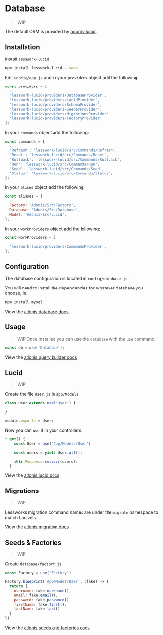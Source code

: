 # Database
> WIP

The default ORM is provided by [adonis-lucid](http://adonisjs.com/docs/3.2/lucid).


## Installation
Install `lesswork-lucid`
```bash 
npm install lesswork-lucid --save
```

Edit `config/app.js` and in your `providers` object add the following:
```js 
const providers = [
  ...
  'lesswork-lucid/providers/DatabaseProvider',
  'lesswork-lucid/providers/LucidProvider',
  'lesswork-lucid/providers/SchemaProvider',
  'lesswork-lucid/providers/SeederProvider',
  'lesswork-lucid/providers/MigrationsProvider',
  'lesswork-lucid/providers/FactoryProvider'
];
```


In your `commands` object add the following:
```js
const commands = {
  ...
  'Refresh': 'lesswork-lucid/src/Commands/Refresh',
  'Reset': 'lesswork-lucid/src/Commands/Reset',
  'Rollback': 'lesswork-lucid/src/Commands/Rollback',
  'Run': 'lesswork-lucid/src/Commands/Run',
  'Seed': 'lesswork-lucid/src/Commands/Seed',
  'Status': 'lesswork-lucid/src/Commands/Status',
};
```

In your `alises` object add the following:
```js 
const aliases = {
  ...
  Factory: 'Adonis/Src/Factory',
  Database: 'Adonis/Src/Database',
  Model: 'Adonis/Src/Lucid',
};
```

In your `workProviders` object add the following:
```js 
const workProviders = [
  ...
  'lesswork-lucid/providers/CommandsProvider',
];
```

## Configuration
The database configuration is located in `config/database.js`.

You will need to install the dependencies for whatever database you choose, ie:

```bash
npm install mysql
```

View the [adonis database docs](https://adonisjs.com/docs/3.2/database-setup).

## Usage 
> WIP
Once installed you can use the `database` with the `use` command.

```js
const db = use('Database');
```

View the [adonis query builder docs](https://adonisjs.com/docs/3.2/query-builder)

## Lucid 
> WIP 

Create the file `User.js` in `app/Models`

```js
class User extends use('User') {

}

module.exports = User;
```

Now you can `use` it in your controllers:


```js 
* get() {
    const User = use('App/Models/User')

    const users = yield User.all();

    this.Response.success(users);
  }
```

View the [adonis lucid docs](https://adonisjs.com/docs/3.2/lucid)


## Migrations
> WIP

Lessworks migration command names are under the `migrate` namespace to match Laravels.

View the [adonis migration docs](https://adonisjs.com/docs/3.2/migrations)

## Seeds & Factories 
> WIP 

Create `database/factory.js`

```js
const Factory = use('Factory')

Factory.blueprint('App/Model/User', (fake) => {
  return {
    username: fake.username(),
    email: fake.email(),
    password: fake.password(),
    firstName: fake.first(),
    lastName: fake.last()
  }
})
```




View the [adonis seeds and factories docs](https://adonisjs.com/docs/3.2/seeds-and-factories)